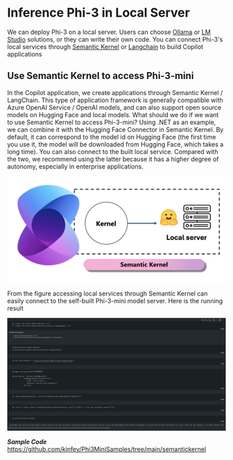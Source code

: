 # **Inference Phi-3 in Local Server**

We can deploy Phi-3 on a local server. Users can choose [Ollama](https://ollama.com) or [LM Studio](https://llamaedge.com) solutions, or they can write their own code. You can connect Phi-3's local services through [Semantic Kernel](https://github.com/microsoft/semantic-kernel) or [Langchain](https://www.langchain.com/) to build Copilot applications


## **Use Semantic Kernel to access Phi-3-mini**

In the Copilot application, we create applications through Semantic Kernel / LangChain. This type of application framework is generally compatible with Azure OpenAI Service / OpenAI models, and can also support open source models on Hugging Face and local models. What should we do if we want to use Semantic Kernel to access Phi-3-mini? Using .NET as an example, we can combine it with the Hugging Face Connector in  Semantic Kernel. By default, it can correspond to the model id on Hugging Face (the first time you use it, the model will be downloaded from Hugging Face, which takes a long time). You can also connect to the built local service. Compared with the two, we recommend using the latter because it has a higher degree of autonomy, especially in enterprise applications.

![sk](../../imgs/03/LocalServer/sk.png)


From the figure accessing local services through Semantic Kernel can easily connect to the self-built Phi-3-mini model server. Here is the running result


![skrun](../../imgs/03/LocalServer/skrun.png)

***Sample Code*** https://github.com/kinfey/Phi3MiniSamples/tree/main/semantickernel

